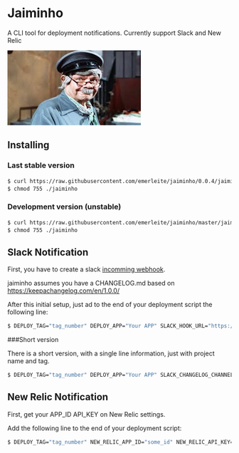 # Jaiminho
A CLI tool for deployment notifications. Currently support Slack and New Relic

![Jaiminho](https://github.com/emerleite/jaiminho/blob/master/jaiminho.jpeg?raw=true)

## Installing

### Last stable version

```sh
$ curl https://raw.githubusercontent.com/emerleite/jaiminho/0.0.4/jaiminho > ./jaiminho
$ chmod 755 ./jaiminho
```

### Development version (unstable)

```sh
$ curl https://raw.githubusercontent.com/emerleite/jaiminho/master/jaiminho > ./jaiminho
$ chmod 755 ./jaiminho
```

## Slack Notification

First, you have to create a slack [incomming webhook](https://api.slack.com/incoming-webhooks).

jaiminho assumes you have a CHANGELOG.md based on https://keepachangelog.com/en/1.0.0/

After this initial setup, just ad to the end of your deployment script the following line:

```sh
$ DEPLOY_TAG="tag_number" DEPLOY_APP="Your APP" SLACK_HOOK_URL="https://hooks.slack.com/services/AAA/BBB/some_hash" ./jaiminho slack
```

###Short version

There is a short version, with a single line information, just with project name and tag.

```sh
$ DEPLOY_TAG="tag_number" DEPLOY_APP="Your APP" SLACK_CHANGELOG_CHANNEL="#slack-detail-deploy-channel" SLACK_HOOK_URL="https://hooks.slack.com/services/AAA/BBB/some_hash" ./jaiminho slack --short
```

## New Relic Notification

First, get your APP_ID API_KEY on New Relic settings.

Add the following line to the end of your deployment script:

```sh
$ DEPLOY_TAG="tag_number" NEW_RELIC_APP_ID="some_id" NEW_RELIC_API_KEY="some_api_key" ./jaiminho newrelic
```



